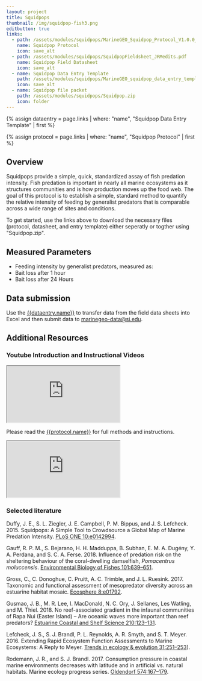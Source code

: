 ```yaml
---
layout: project
title: Squidpops
thumbnail: /img/squidpop-fish3.png
editbutton: true
links:
  - path: /assets/modules/squidpops/MarineGEO_Squidpop_Protocol_V1.0.0_JRMEdits.pdf
    name: Squidpop Protocol
    icon: save_alt
  - path: /assets/modules/squidpops/SquidpopFieldsheet_JRMedits.pdf
    name: Squidpop Field Datasheet
    icon: save_alt
  - name: Squidpop Data Entry Template
    path: /assets/modules/squidpops/MarineGEO_squidpop_data_entry_template_V1.0.0_JRMedits.xlsx
    icon: save_alt
  - name: Squidpop file packet
    path: /assets/modules/squidpops/Squidpop.zip
    icon: folder
---
```


{% assign dataentry = page.links | where: "name", "Squidpop Data Entry Template" | first %}

{% assign protocol = page.links | where: "name", "Squidpop Protocol" | first %}


## Overview

Squidpops provide a simple, quick, standardized assay of fish predation intensity. Fish predation is important in nearly all marine ecosystems as it structures communities and is how production moves up the food web. The goal of this protocol is to establish a simple, standard method to quantify the relative intensity of feeding by generalist predators that is comparable across a wide range of sites and conditions.

To get started, use the links above to download the necessary files (protocol, datasheet, and entry template) either seperatly or togther using "Squidpop.zip".

## Measured Parameters
  - Feeding intensity by generalist predators, measured as:
  -   Bait loss after 1 hour
  -   Bait loss after 24 Hours

## Data submission

Use the <a href="{{dataentry.path}}">{{dataentry.name}}</a> to transfer data from the field data sheets into Excel and then submit data to <a href="mailto:marinegeo-data@si.edu">marinegeo-data@si.edu</a>.

## Additional Resources

### Youtube Introduction and Instructional Videos

<!-- 16:9 aspect ratio https://stackoverflow.com/questions/15844500/shrink-a-youtube-video-to-responsive-width -->
<div class="embed-responsive embed-responsive-16by9">
  <iframe class="embed-responsive-item" src="https://www.youtube.com/embed/GP8c24aNykg"></iframe>
</div>

Please read the <a href="{{protocol.path}}">{{protocol.name}}</a> for full methods and instructions.

<!-- 16:9 aspect ratio https://stackoverflow.com/questions/15844500/shrink-a-youtube-video-to-responsive-width -->
<div class="embed-responsive embed-responsive-16by9">
  <iframe class="embed-responsive-item" src="https://www.youtube.com/embed/esSByfVlMt4"></iframe>
</div>

### Selected literature

Duffy, J. E., S. L. Ziegler, J. E. Campbell, P. M. Bippus, and J. S. Lefcheck. 2015. Squidpops: A Simple Tool to Crowdsource a Global Map of Marine Predation Intensity. <a href="https://doi.org/10.1371/journal.pone.0142994">PLoS ONE 10:e0142994</a>.

Gauff, R. P. M., S. Bejarano, H. H. Madduppa, B. Subhan, E. M. A. Dugény, Y. A. Perdana, and S. C. A. Ferse. 2018. Influence of predation risk on the sheltering behaviour of the coral-dwelling damselfish, *Pomacentrus moluccensis*. <a href="https://link.springer.com/content/pdf/10.1007%2Fs10641-018-0725-3.pdf">Environmental Biology of Fishes 101:639–651</a>.

Gross, C., C. Donoghue, C. Pruitt, A. C. Trimble, and J. L. Ruesink. 2017. Taxonomic and functional assessment of mesopredator diversity across an estuarine habitat mosaic. <a href="http://doi.wiley.com/10.1002/ecs2.1792">Ecosphere 8:e01792</a>.

Gusmao, J. B., M. R. Lee, I. MacDonald, N. C. Ory, J. Sellanes, Les Watling, and M. Thiel. 2018. No reef-associated gradient in the infaunal communities of Rapa Nui (Easter Island) – Are oceanic waves more important than reef predators? <a href="https://doi.org/10.1016/j.ecss.2018.06.019">Estuarine Coastal and Shelf Science 210:123–131</a>.

Lefcheck, J. S., S. J. Brandl, P. L. Reynolds, A. R. Smyth, and S. T. Meyer. 2016. Extending Rapid Ecosystem Function Assessments to Marine Ecosystems: A Reply to Meyer. <a href="http://dx.doi.org/10.1016/j.tree.2016.02.002">Trends in ecology & evolution 31:251–253</a>).

Rodemann, J. R., and S. J. Brandl. 2017. Consumption pressure in coastal marine environments decreases with latitude and in artificial vs. natural habitats. Marine ecology progress series. <a href="http://www.int-res.com/articles/meps2017/574/m574p167.pdf">Oldendorf 574:167–179</a>.
